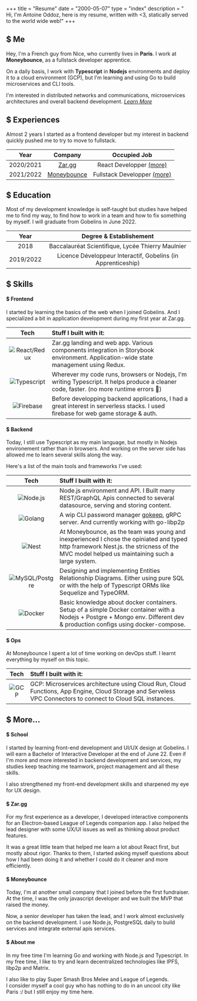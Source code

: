 +++
title = "Resume"
date = "2000-05-07"
type = "index"
description = " Hi, I'm Antoine Oddoz, here is my resume, written with <3, statically served to the world wide web!"
+++

## $ Me

Hey, I'm a French guy from Nice, who currently lives in **Paris**. I work at **Moneybounce**, as a fullstack developer apprentice.

On a daily basis, I work with **Typescript** in **Nodejs** environments and deploy it to a cloud environment (GCP), but I'm learning and using Go to build microservices and CLI tools.

I'm interested in distributed networks and communications, microservices architectures and overall backend development. [*Learn More*](#-more)

## $ Experiences

Almost 2 years I started as a frontend developer but my interest in backend quickly pushed me to try to move to fullstack.

| Year        | Company                               | Occupied Job                                |
| :----:      |    :----:                             |               :----:                        |
| 2020/2021   | [Zar.gg](https://zar.gg)              | React Developper [(more)](#-zargg)          |
| 2021/2022   | [Moneybounce](https://moneybounce.fr) | Fullstack Developper [(more)](#-moneybounce)|

## $ Education

Most of my development knowledge is self-taught but studies have helped me to find my way, to find how to work in a team and how to fix something by myself.
I will graduate from Gobelins in June 2022.

| Year        | Degree & Establishement                                     |                            
| :----:      |    :----:                                                   |
| 2018        | Baccalauréat Scientifique, Lycée Thierry Maulnier           |
| 2019/2022   | Licence Développeur Interactif, Gobelins (in Apprenticeship)|

## $ Skills

#### $ Frontend

I started by learning the basics of the web when I joined Gobelins. And I specialized a bit in application development during my first year at Zar.gg.

| Tech                                       | Stuff I built with it:                                                                                                                       |
| :----:                                     |    :---                                                                                                                                      |
| ![React/Redux](/assets/logo/reactredux.png)| Zar.gg landing and web app. Various components integration in Storybook environment. Application-wide state management using Redux.          |
| ![Typescript](/assets/logo/ts.png)         | Wherever my code runs, browsers or Nodejs, I'm writing Typescript. It helps produce a cleaner code, faster. (no more runtime errors 🤤)   |
| ![Firebase](/assets/logo/firebase.png)     | Before developping backend applications, I had a great interest in serverless stacks. I used firebase for web game storage & auth.           |

#### $ Backend

Today, I still use Typescript as my main language, but mostly in Nodejs environement rather than in browsers. And working on the server side has allowed me to learn several skills along the way.

Here's a list of the main tools and frameworks I've used:

| Tech                                       | Stuff I built with it:                                                                                                                           |
| :----:                                     |    :---                                                                                                                                          |
| ![Node.js](/assets/logo/node.png)          | Node.js environment and API. I Built many REST/GraphQL Apis connected to several datasource, serving and storing content.                       |
| ![Golang](/assets/logo/go.png)             | A wip CLI password manager [gokeep](https://github.com/lafusew/gokeep), gRPC server. And currently working with go-libp2p                        |
| ![Nest](/assets/logo/nest.svg)             | At Moneybounce, as the team was young and inexperienced I chose the opiniated and typed http framework Nest.js. the stricness of the MVC model helped us maintaining such a large system.|
| ![MySQL/Postgre](/assets/logo/postgre.svg) | Designing and implementing Entities Relationship Diagrams. Either using pure SQL or with the help of Typescript ORMs like Sequelize and TypeORM. |
| ![Docker](/assets/logo/docker.svg)         | Basic knowledge about docker containers. Setup of a simple Docker container with a Nodejs + Postgre + Mongo env. Different dev & production configs using docker-compose.|

#### $ Ops

At Moneybounce I spent a lot of time working on devOps stuff. I learnt everything by myself on this topic. 

| Tech                                       | Stuff I built with it:                                                                                                                           |
| :----:                                     |    :---                                                                                                                                          |
| ![GCP](/assets/logo/gcp.png)          | GCP: Microservices architecture using Cloud Run, Cloud Functions, App Engine, Cloud Storage and Serveless VPC Connectors to connect to Cloud SQL instances.|


## $ More...

#### $ School 

I started by learning front-end development and UI/UX design at Gobelins. I will earn a Bachelor of Interactive Developer at the end of June 22.
Even if I'm more and more interested in backend development and services, my studies keep teaching me teamwork, project management and all these skills.

I also strengthened my front-end development skills and sharpened my eye for UX design.

#### $ Zar.gg

For my first experience as a developer, I developed interactive components for an Electron-based League of Legends companion app. I also helped the lead designer with some UX/UI issues as well as thinking about product features.

It was a great little team that helped me learn a lot about React first, but mostly about rigor. Thanks to them, I started asking myself questions about how I had been doing it and whether I could do it cleaner and more efficiently.

#### $ Moneybounce

Today, I'm at another small company that I joined before the first fundraiser. At the time, I was the only javascript developer and we built the MVP that raised the money.

Now, a senior developer has taken the lead, and I work almost exclusively on the backend development. I use Node.js, PostgreSQL daily to build services and integrate external apis services.

#### $ About me

In my free time I'm learning Go and working with Node.js and Typescript. In my free time, I like to try and learn decentralized technologies like IPFS, libp2p and Matrix.

I also like to play Super Smash Bros Melee and League of Legends.  
I consider myself a cool guy who has nothing to do in an uncool city like Paris :/ but I still enjoy my time here.